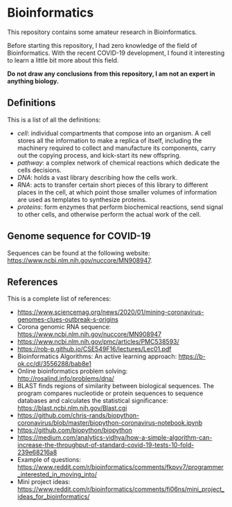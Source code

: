 # Bioinformatics

This repository contains some amateur research in Bioinformatics.

Before starting this repository, I had zero knowledge of the field of Bioinformatics. With the recent COVID-19 development, I found it interesting to learn a little bit more about this field.

**Do not draw any conclusions from this repository, I am not an expert in anything biology.**

## Definitions

This is a list of all the definitions:

 * _cell_: individual compartments that compose into an organism. A cell stores all the information to make a replica of itself, including the machinery required to collect and manufacture its components, carry out the copying process, and kick-start its new offspring.
 * _pathway_: a complex network of chemical reactions which dedicate the cells decisions.
 * _DNA_: holds a vast library describing how the cells work.
 * _RNA_: acts to transfer certain short pieces of this library to different places in the cell, at which point those smaller volumes of information are used as templates to synthesize proteins.
 * _proteins_: form enzymes that perform biochemical reactions, send signal to other cells, and otherwise perform the actual work of the cell.

## Genome sequence for COVID-19

Sequences can be found at the following website: https://www.ncbi.nlm.nih.gov/nuccore/MN908947.

## References

This is a complete list of references:

 * https://www.sciencemag.org/news/2020/01/mining-coronavirus-genomes-clues-outbreak-s-origins
 * Corona genomic RNA sequence: https://www.ncbi.nlm.nih.gov/nuccore/MN908947
 * https://www.ncbi.nlm.nih.gov/pmc/articles/PMC538593/
 * https://rob-p.github.io/CSE549F16/lectures/Lec01.pdf
 * Bioinformatics Algorithms: An active learning approach: https://b-ok.cc/dl/3556288/bab8e1
 * Online bioinformatics problem solving: http://rosalind.info/problems/dna/
 * BLAST finds regions of similarity between biological sequences. The program compares nucleotide or protein sequences to sequence databases and calculates the statistical significance: https://blast.ncbi.nlm.nih.gov/Blast.cgi
 * https://github.com/chris-rands/biopython-coronavirus/blob/master/biopython-coronavirus-notebook.ipynb
 * https://github.com/biopython/biopython
 * https://medium.com/analytics-vidhya/how-a-simple-algorithm-can-increase-the-throughput-of-standard-covid-19-tests-10-fold-239e68216a8
 * Example of questions: https://www.reddit.com/r/bioinformatics/comments/fkpvv7/programmer_interested_in_moving_into/
 * Mini project ideas: https://www.reddit.com/r/bioinformatics/comments/fi06ns/mini_project_ideas_for_bioinformatics/
